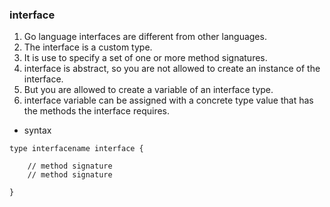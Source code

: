 ### interface  
1. Go language interfaces are different from other languages.   
2. The interface is a custom type.  
3. It is use to specify a set of one or more method signatures.  
4. interface is abstract, so you are not allowed to create an instance of the interface.  
5. But you are allowed to create a variable of an interface type.  
6. interface variable can be assigned with a concrete type value that has the methods the   interface requires.  

* syntax  
```
type interfacename interface {

    // method signature 
    // method signature 

}  

```
